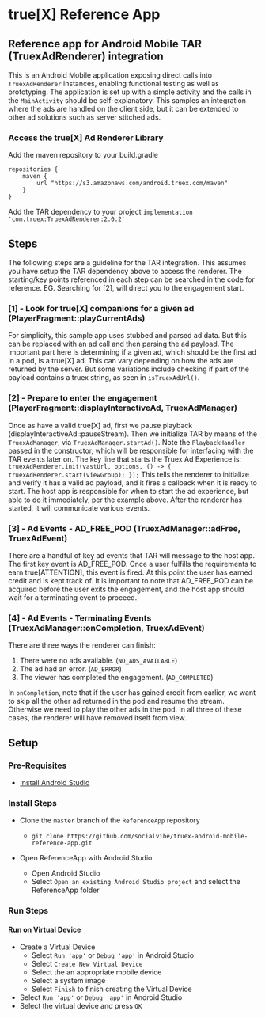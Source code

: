 # true[X] Reference App

## Reference app for Android Mobile TAR (TruexAdRenderer) integration

This is an Android Mobile application exposing direct calls into `TruexAdRenderer` instances, enabling functional testing as well as prototyping. The application is set up with a simple activity and the calls in the `MainActivity` should be self-explanatory.  This samples an integration where the ads are handled on the client side, but it can be extended to other ad solutions such as server stitched ads.


### Access the true[X] Ad Renderer Library
Add the maven repository to your build.gradle

```
repositories {
    maven {
        url "https://s3.amazonaws.com/android.truex.com/maven"
    }
}
```

Add the TAR dependency to your project
`implementation 'com.truex:TruexAdRenderer:2.0.2'`

## Steps
The following steps are a guideline for the TAR integration.  This assumes you have setup the TAR dependency above to access the renderer.  The starting/key points referenced in each step can be searched in the code for reference.  EG.  Searching for [2], will direct you to the engagement start.

### [1] - Look for true[X] companions for a given ad (PlayerFragment::playCurrentAds)
For simplicity, this sample app uses stubbed and parsed ad data.  But this can be replaced with an ad call and then parsing the ad payload.  The important part here is determining if a given ad, which should be the first ad in a pod, is a true[X] ad.  This can vary depending on how the ads are returned by the server.  But some variations include checking if part of the payload contains a truex string, as seen in `isTruexAdUrl()`.

### [2] - Prepare to enter the engagement (PlayerFragment::displayInteractiveAd, TruexAdManager)
Once as have a valid true[X] ad, first we pause playback (displayInteractiveAd::pauseStream).  Then we initialize TAR by means of the `TruexAdManager`, via `TruexAdManager.startAd()`.  Note the `PlaybackHandler` passed in the constructor, which will be responsible for interfacing with the TAR events later on.  The key line that starts the Truex Ad Experience is:
`truexAdRenderer.init(vastUrl, options, () -> { truexAdRenderer.start(viewGroup); });`
This tells the renderer to initialize and verify it has a valid ad payload, and it fires a callback when it is ready to start.  The host app is responsible for when to start the ad experience, but able to do it immediately, per the example above.  After the renderer has started, it will communicate various events.

### [3] - Ad Events - AD_FREE_POD (TruexAdManager::adFree, TruexAdEvent)
There are a handful of key ad events that TAR will message to the host app.  The first key event is AD_FREE_POD.  Once a user fulfills the requirements to earn true[ATTENTION], this event is fired.  At this point the user has earned credit and is kept track of.  It is important to note that AD_FREE_POD can be acquired before the user exits the engagement, and the host app should wait for a terminating event to proceed.

### [4] - Ad Events - Terminating Events (TruexAdManager::onCompletion, TruexAdEvent)
There are three ways the renderer can finish:

1. There were no ads available. (`NO_ADS_AVAILABLE`)
2. The ad had an error. (`AD_ERROR`)
3. The viewer has completed the engagement. (`AD_COMPLETED`)

In `onCompletion`, note that if the user has gained credit from earlier, we want to skip all the other ad returned in the pod and resume the stream.  Otherwise we need to play the other ads in the pod.  In all three of these cases, the renderer will have removed itself from view.

## Setup

### Pre-Requisites

* [Install Android Studio](https://developer.android.com/studio/)

### Install Steps

* Clone the `master` branch of the `ReferenceApp` repository
    * `git clone https://github.com/socialvibe/truex-android-mobile-reference-app.git`

* Open ReferenceApp with Android Studio
    * Open Android Studio
    * Select `Open an existing Android Studio project` and select the ReferenceApp folder

### Run Steps

#### Run on Virtual Device
* Create a Virtual Device
    * Select `Run 'app'` or `Debug 'app'` in Android Studio
    * Select `Create New Virtual Device`
    * Select the an appropriate mobile device
    * Select a system image
    * Select `Finish` to finish creating the Virtual Device
* Select `Run 'app'` or `Debug 'app'` in Android Studio
* Select the virtual device and press `OK`